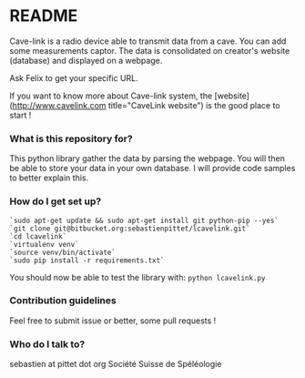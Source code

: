 # README #

Cave-link is a radio device able to transmit data from a cave. You can add some measurements captor.
The data is consolidated on creator's website (database) and displayed on a webpage.

Ask Felix to get your specific URL.

If you want to know more about Cave-link system, the [website](http://www.cavelink.com title="CaveLink website") is the good place to start !

### What is this repository for? ###

This python library gather the data by parsing the webpage. You will then be able to store your data in your own database.
I will provide code samples to better explain this.

### How do I get set up? ###

    `sudo apt-get update && sudo apt-get install git python-pip --yes`
    `git clone git@bitbucket.org:sebastienpittet/lcavelink.git`
    `cd lcavelink`
    `virtualenv venv`
    `source venv/bin/activate`
    `sudo pip install -r requirements.txt`

You should now be able to test the library with:
`python lcavelink.py`

### Contribution guidelines ###

Feel free to submit issue or better, some pull requests !

### Who do I talk to? ###

sebastien at pittet dot org
Société Suisse de Spéléologie
